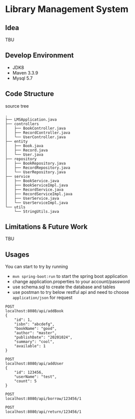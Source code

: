 # Library Management System 

## Idea
TBU


## Develop Environment
- JDK8
- Maven 3.3.9
- Mysql 5.7


## Code Structure

source tree
```
.
├── LMSApplication.java
├── controllers
│   ├── BookController.java
│   ├── RecordController.java
│   └── UserController.java
├── entity
│   ├── Book.java
│   ├── Record.java
│   └── User.java
├── repository
│   ├── BookRepository.java
│   ├── RecordRepository.java
│   └── UserRepository.java
├── service
│   ├── BookService.java
│   ├── BookServiceImpl.java
│   ├── RecordService.java
│   ├── RecordServiceImpl.java
│   ├── UserService.java
│   └── UserServiceImpl.java
└── utils
    └── StringUtils.java
```


## Limitations & Future Work
TBU


## Usages
You can start to try by running 
- `mvn spring-boot:run` to start the spring boot application
- change application.properties to your account/password
- use schema.sql to create the database and tables
- use postman to try below restful api and need to choose `application/json` for request

```
POST
localhost:8080/api/addBook
{
	"id": 1,
	"isbn": "abcdefg",
	"bookName": "good",
	"author": "master",
	"publishDate": "20201024",
	"summary": "cool",
	"available": 1
}

POST
localhost:8080/api/addUser
{
	"id": 123456,
	"userName": "test",
	"count": 5
}

POST
localhost:8080/api/borrow/123456/1

POST
localhost:8080/api/return/123456/1
``` 



